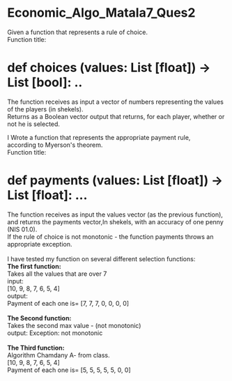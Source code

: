 # Economic_Algo_Matala7_Ques2

Given a function that represents a rule of choice. <br />
Function title: <br />
# def choices (values: List [float]) → List [bool]: .. <br />
The function receives as input a vector of numbers representing the values of the players (in shekels). <br />
Returns as a Boolean vector output that returns, for each player, whether or not he is selected. <br />

I Wrote a function that represents the appropriate payment rule, <br />
according to Myerson's theorem.  <br />
Function title: <br />
# def payments (values: List [float]) → List [float]: ... <br />
The function receives as input the values vector (as the previous function),  <br />
and returns the payments vector,In shekels, with an accuracy of one penny (NIS 01.0). <br />
If the rule of choice is not monotonic - the function payments throws an appropriate exception. <br />
<br />
I have tested my function on several different selection functions:<br />
**The first function:**<br />
Takes all the values that are over 7 <br />
input: <br />
[10, 9, 8, 7, 6, 5, 4] <br />
output: <br />
Payment of each one is= [7, 7, 7, 0, 0, 0, 0] <br />
<br />
**The Second function:** <br />
Takes the second max value - (not monotonic) <br />
output: Exception: not monotonic  <br />
 <br />
**The Third function:**<br />
Algorithm Chamdany A- from class. <br />
[10, 9, 8, 7, 6, 5, 4] <br />
Payment of each one is= [5, 5, 5, 5, 5, 0, 0] <br />


